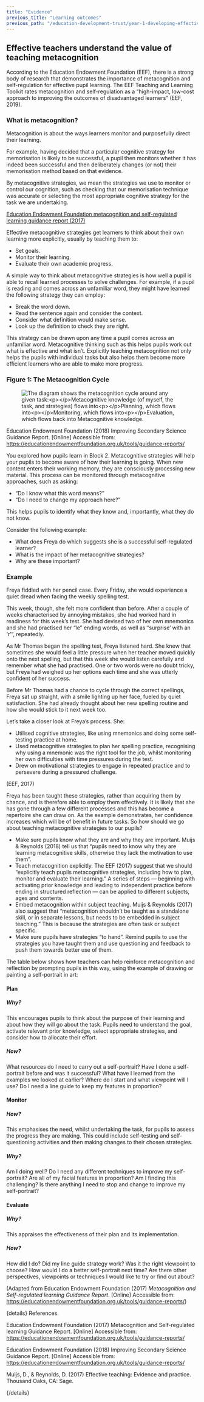 ```yaml
---
title: "Evidence"
previous_title: "Learning outcomes"
previous_path: "/education-development-trust/year-1-developing-effective-classroom-practice/spring-week-2-ect-learning-outcomes"
---
```


## Effective teachers understand the value of teaching metacognition

According to the Education Endowment Foundation (EEF), there is a strong body of research that demonstrates the importance of metacognition and self-regulation for effective pupil learning. The EEF Teaching and Learning Toolkit rates metacognition and self-regulation as a “high-impact, low-cost approach to improving the outcomes of disadvantaged learners” (EEF, 2019).



### What is metacognition?
Metacognition is about the ways learners monitor and purposefully direct their learning.

For example, having decided that a particular cognitive strategy for memorisation is likely to be successful, a pupil then monitors whether it has indeed been successful and then deliberately changes (or not) their memorisation method based on that evidence.

By metacognitive strategies, we mean the strategies we use to monitor or control our cognition, such as checking that our memorisation technique was accurate or selecting the most appropriate cognitive strategy for the task we are undertaking.

[Education Endowment Foundation metacognition and self-regulated learning guidance report (2017)](https://educationendowmentfoundation.org.uk/tools/guidance-reports/)


Effective metacognitive strategies get learners to think about their own learning more explicitly, usually by teaching them to:

- Set goals.
- Monitor their learning.
- Evaluate their own academic progress.

A simple way to think about metacognitive strategies is how well a pupil is able to recall learned processes to solve challenges. For example, if a pupil is reading and comes across an unfamiliar word, they might have learned the following strategy they can employ:

- Break the word down.
- Read the sentence again and consider the context.
- Consider what definition would make sense.
- Look up the definition to check they are right.

This strategy can be drawn upon any time a pupil comes across an unfamiliar word. Metacognitive thinking such as this helps pupils work out what is effective and what isn’t. Explicitly teaching metacognition not only helps the pupils with individual tasks but also helps them become more efficient learners who are able to make more progress.

### Figure 1: The Metacognition Cycle

<figure>
  <img url="/assets/materials/edt-wp-content-uploads-sites-2-2020-08-Image-3.2.3-The-Metacognition-Cycle-Opt-1.png" alt="The diagram shows the metacognition cycle around any given task:&lt;p>&lt;/p>Metacognitive knowledge (of myself, the task, and strategies) flows into&lt;p>&lt;/p>Planning, which flows into&lt;p>&lt;/p>Monitoring, which flows into&lt;p>&lt;/p>Evaluation, which flows back into Metacognitive knowledge." />
</figure>


Education Endowment Foundation (2018) Improving Secondary Science Guidance Report. [Online] Accessible from: <https://educationendowmentfoundation.org.uk/tools/guidance-reports/>

You explored how pupils learn in Block 2. Metacognitive strategies will help your pupils to become aware of how their learning is going. When new content enters their working memory, they are consciously processing new material. This process can be monitored through metacognitive approaches, such as asking:

- “Do I know what this word means?”
- “Do I need to change my approach here?”

This helps pupils to identify what they know and, importantly, what they do not know.

Consider the following example:

- What does Freya do which suggests she is a successful self-regulated learner?
- What is the impact of her metacognitive strategies?
- Why are these important?



### Example
Freya fiddled with her pencil case. Every Friday, she would experience a quiet dread
when facing the weekly spelling test.

This week, though, she felt more confident than before. After a couple of weeks characterised by annoying mistakes, she had worked hard in readiness for this week’s test. She had devised two of her own mnemonics and she had practised her “le” ending words, as well as “surprise’ with an ‘r’”, repeatedly.

As Mr Thomas began the spelling test, Freya listened hard. She knew that sometimes she would feel a little pressure when her teacher moved quickly onto the next spelling, but that this week she would listen carefully and remember what she had practised. One or two words were no doubt tricky, but Freya had weighed up her options each time and she was utterly confident of her success.

Before Mr Thomas had a chance to cycle through the correct spellings, Freya sat up straight, with a smile lighting up her face, fueled by quiet satisfaction. She had already thought about her new spelling routine and how she would stick to it next week too.


Let’s take a closer look at Freya’s process. She:

- Utilised cognitive strategies, like using mnemonics and doing some self-testing practice at home.
- Used metacognitive strategies to plan her spelling practice, recognising why using a mnemonic was the right tool for the job, whilst monitoring her own difficulties with time pressures during the test.
- Drew on motivational strategies to engage in repeated practice and to persevere during a pressured challenge.

(EEF, 2017)

Freya has been taught these strategies, rather than acquiring them by chance, and is therefore able to employ them effectively. It is likely that she has gone through a few different processes and this has become a repertoire she can draw on. As the example demonstrates, her confidence increases which will be of benefit in future tasks. So how should we go about teaching metacognitive strategies to our pupils?

- Make sure pupils know what they are and why they are important. Muijs & Reynolds (2018) tell us that “pupils need to know why they are learning metacognitive skills, otherwise they lack the motivation to use them”.
- Teach metacognition explicitly. The EEF (2017) suggest that we should “explicitly teach pupils metacognitive strategies, including how to plan, monitor and evaluate their learning.” A series of steps — beginning with activating prior knowledge and leading to independent practice before ending in structured reflection — can be applied to different subjects, ages and contents.
- Embed metacognition within subject teaching. Muijs & Reynolds (2017) also suggest that “metacognition shouldn’t be taught as a standalone skill, or in separate lessons, but needs to be embedded in subject teaching.” This is because the strategies are often task or subject specific.
- Make sure pupils have strategies “to hand”. Remind pupils to use the strategies you have taught them and use questioning and feedback to push them towards better use of them.

The table below shows how teachers can help reinforce metacognition and reflection by prompting pupils in this way, using the example of drawing or painting a self-portrait in art:

#### Plan


 
##### Why?
This encourages pupils to think about the purpose of their learning and about how they will go about the task. Pupils need to understand the goal, activate relevant prior knowledge, select appropriate strategies, and consider how to allocate their effort.




 
##### How?
What resources do I need to carry out a self-portrait? Have I done a self-portrait before and was it successful? What have I learned from the examples we looked at earlier? Where do I start and what viewpoint will I use? Do I need a line guide to keep my features in proportion?



#### Monitor

 
##### How?
This emphasises the need, whilst undertaking the task, for pupils to assess the progress they are making. This could include self-testing and self-questioning activities and then making changes to their chosen strategies.   




 
##### Why?
Am I doing well? Do I need any different techniques to improve my self-portrait? Are all of my facial features in proportion? Am I finding this challenging? Is there anything I need to stop and change to improve my self-portrait?




#### Evaluate


 
##### Why?
This appraises the effectiveness of their plan and its implementation.   




 
##### How?
How did I do? Did my line guide strategy work? Was it the right viewpoint to choose? How would I do a better self-portrait next time? Are there other perspectives, viewpoints or techniques I would like to try or find out about?      



(Adapted from Education Endowment Foundation (2017) _Metacognition and Self-regulated learning Guidance Report_. [Online] Accessible from: <https://educationendowmentfoundation.org.uk/tools/guidance-reports/>)

{details}
References.


Education Endowment Foundation (2017) Metacognition and Self-regulated learning Guidance Report. [Online] Accessible from:<a href="https://educationendowmentfoundation.org.uk/tools/guidance-reports/"> https://educationendowmentfoundation.org.uk/tools/guidance-reports/</a>

Education Endowment Foundation (2018) Improving Secondary Science Guidance Report. [Online] Accessible from:<a href="https://educationendowmentfoundation.org.uk/tools/guidance-reports/"> https://educationendowmentfoundation.org.uk/tools/guidance-reports/</a>

Muijs, D., &amp; Reynolds, D. (2017) Effective teaching: Evidence and practice. Thousand Oaks, CA: Sage.

{/details}

